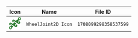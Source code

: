 | Icon | Name | File ID |
| ---  | ---  | ---     |
| ![](WheelJoint2D%20Icon.png) | `WheelJoint2D Icon` | `1708099298358537599` |
